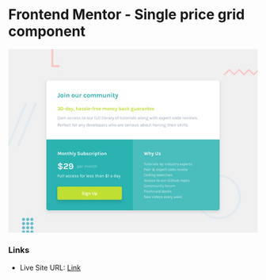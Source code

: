 # Frontend Mentor - Single price grid component

![Design preview for the Single price grid component](./images/desktop-preview.jpg)

### Links

- Live Site URL: [Link](https://serene-yonath-ae50d7.netlify.app/)